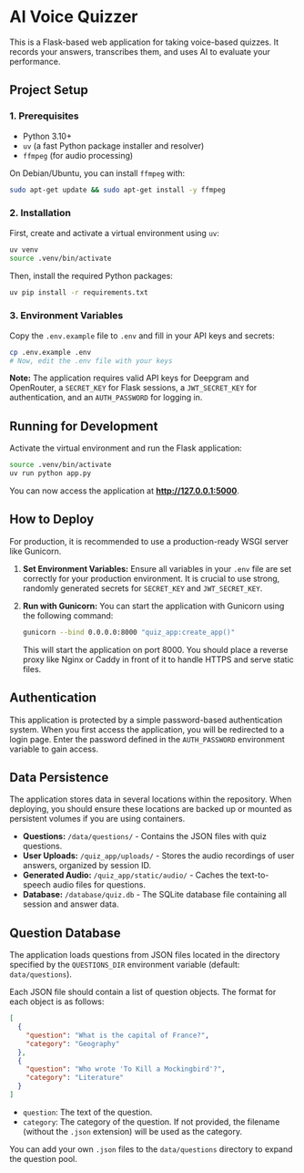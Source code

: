 # AI Voice Quizzer

This is a Flask-based web application for taking voice-based quizzes. It records your answers, transcribes them, and uses AI to evaluate your performance.

## Project Setup

### 1. Prerequisites

- Python 3.10+
- `uv` (a fast Python package installer and resolver)
- `ffmpeg` (for audio processing)

On Debian/Ubuntu, you can install `ffmpeg` with:
```bash
sudo apt-get update && sudo apt-get install -y ffmpeg
```

### 2. Installation

First, create and activate a virtual environment using `uv`:

```bash
uv venv
source .venv/bin/activate
```

Then, install the required Python packages:

```bash
uv pip install -r requirements.txt
```

### 3. Environment Variables

Copy the `.env.example` file to `.env` and fill in your API keys and secrets:

```bash
cp .env.example .env
# Now, edit the .env file with your keys
```

**Note:** The application requires valid API keys for Deepgram and OpenRouter, a `SECRET_KEY` for Flask sessions, a `JWT_SECRET_KEY` for authentication, and an `AUTH_PASSWORD` for logging in.

## Running for Development

Activate the virtual environment and run the Flask application:

```bash
source .venv/bin/activate
uv run python app.py
```

You can now access the application at **http://127.0.0.1:5000**.

## How to Deploy

For production, it is recommended to use a production-ready WSGI server like Gunicorn.

1.  **Set Environment Variables:** Ensure all variables in your `.env` file are set correctly for your production environment. It is crucial to use strong, randomly generated secrets for `SECRET_KEY` and `JWT_SECRET_KEY`.

2.  **Run with Gunicorn:**
    You can start the application with Gunicorn using the following command:
    ```bash
    gunicorn --bind 0.0.0.0:8000 "quiz_app:create_app()"
    ```
    This will start the application on port 8000. You should place a reverse proxy like Nginx or Caddy in front of it to handle HTTPS and serve static files.

## Authentication

This application is protected by a simple password-based authentication system. When you first access the application, you will be redirected to a login page. Enter the password defined in the `AUTH_PASSWORD` environment variable to gain access.

## Data Persistence

The application stores data in several locations within the repository. When deploying, you should ensure these locations are backed up or mounted as persistent volumes if you are using containers.

-   **Questions:** `/data/questions/` - Contains the JSON files with quiz questions.
-   **User Uploads:** `/quiz_app/uploads/` - Stores the audio recordings of user answers, organized by session ID.
-   **Generated Audio:** `/quiz_app/static/audio/` - Caches the text-to-speech audio files for questions.
-   **Database:** `/database/quiz.db` - The SQLite database file containing all session and answer data.

## Question Database

The application loads questions from JSON files located in the directory specified by the `QUESTIONS_DIR` environment variable (default: `data/questions`).

Each JSON file should contain a list of question objects. The format for each object is as follows:

```json
[
  {
    "question": "What is the capital of France?",
    "category": "Geography"
  },
  {
    "question": "Who wrote 'To Kill a Mockingbird'?",
    "category": "Literature"
  }
]
```

-   `question`: The text of the question.
-   `category`: The category of the question. If not provided, the filename (without the `.json` extension) will be used as the category.

You can add your own `.json` files to the `data/questions` directory to expand the question pool.

